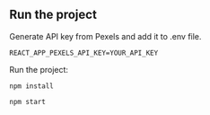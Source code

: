 ## Run the project

Generate API key from Pexels and add it to .env file.

```
REACT_APP_PEXELS_API_KEY=YOUR_API_KEY
```

Run the project:

```
npm install

npm start
```
